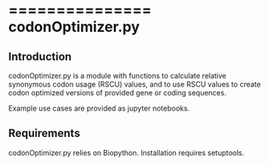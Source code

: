 ===============
codonOptimizer.py
===============

Introduction
------------

codonOptimizer.py is a module with functions to calculate relative synonymous codon usage (RSCU) values, 
and to use RSCU values to create codon optimized versions of provided gene or coding sequences. 

Example use cases are provided as jupyter notebooks.

Requirements
------------

codonOptimizer.py relies on Biopython.
Installation requires setuptools.

